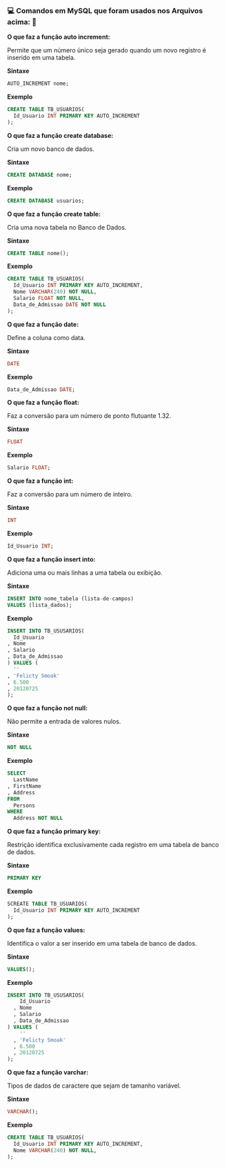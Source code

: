 ### :computer: Comandos em MySQL que foram usados nos Arquivos acima: :rocket:
**O que faz a função auto increment:**

Permite que um número único seja gerado quando um novo registro é inserido em uma tabela.

**Sintaxe**

~~~sql
AUTO_INCREMENT nome;
~~~

**Exemplo**

~~~sql
CREATE TABLE TB_USUARIOS(
  Id_Usuario INT PRIMARY KEY AUTO_INCREMENT
);
~~~

**O que faz a função create database:**

Cria um novo banco de dados.

**Sintaxe**

~~~sql
CREATE DATABASE nome;
~~~

**Exemplo**

~~~sql
CREATE DATABASE usuarios;
~~~

**O que faz a função create table:**

Cria uma nova tabela no Banco de Dados.

**Sintaxe**

~~~sql
CREATE TABLE nome();
~~~

**Exemplo**

~~~sql
CREATE TABLE TB_USUARIOS(
  Id_Usuario INT PRIMARY KEY AUTO_INCREMENT,
  Nome VARCHAR(240) NOT NULL,
  Salario FLOAT NOT NULL,
  Data_de_Admissao DATE NOT NULL
);
~~~

**O que faz a função date:**

Define a coluna como data.

**Sintaxe**

~~~sql
DATE
~~~

**Exemplo**

~~~sql
Data_de_Admissao DATE;
~~~

**O que faz a função float:**

Faz a conversão para um número de ponto flutuante 1.32.

**Sintaxe**

~~~sql
FLOAT
~~~

**Exemplo**

~~~sql
Salario FLOAT;
~~~

**O que faz a função int:**

Faz a conversão para um número de inteiro.

**Sintaxe**

~~~sql
INT
~~~

**Exemplo**

~~~sql
Id_Usuario INT;
~~~

**O que faz a função insert into:**

Adiciona uma ou mais linhas a uma tabela ou exibição.

**Sintaxe**

~~~sql
INSERT INTO nome_tabela (lista-de-campos)
VALUES (lista_dados);
~~~

**Exemplo**

~~~sql
INSERT INTO TB_USUSARIOS(
  Id_Usuario
, Nome
, Salario
, Data_de_Admissao
) VALUES (
  ''
, 'Felicty Smoak'
, 6.500
, 20120725
);
~~~

**O que faz a função not null:**

Não permite a entrada de valores nulos.

**Sintaxe**

~~~sql
NOT NULL
~~~

**Exemplo**

~~~sql
SELECT 
  LastName
, FirstName
, Address
FROM
  Persons
WHERE
  Address NOT NULL
~~~

**O que faz a função primary key:**

Restrição identifica exclusivamente cada registro em uma tabela de banco de dados.

**Sintaxe**

~~~sql
PRIMARY KEY
~~~

**Exemplo**

~~~sql
SCREATE TABLE TB_USUARIOS(
  Id_Usuario INT PRIMARY KEY AUTO_INCREMENT
);
~~~

**O que faz a função values:**

Identifica o valor a ser inserido em uma tabela de banco de dados.

**Sintaxe**

~~~sql
VALUES();
~~~

**Exemplo**

~~~sql
INSERT INTO TB_USUSARIOS(
	Id_Usuario
  , Nome
  , Salario
  , Data_de_Admissao
) VALUES (
	''
  , 'Felicty Smoak'
  , 6.500
  , 20120725
);
~~~

**O que faz a função varchar:**

Tipos de dados de caractere que sejam de tamanho variável.

**Sintaxe**

~~~sql
VARCHAR();
~~~

**Exemplo**

~~~sql
CREATE TABLE TB_USUARIOS(
  Id_Usuario INT PRIMARY KEY AUTO_INCREMENT,
  Nome VARCHAR(240) NOT NULL,
);
~~~
